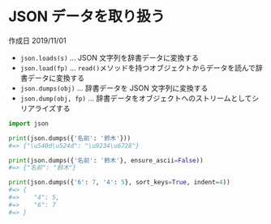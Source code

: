 # JSON データを取り扱う

作成日 2019/11/01

-   `json.loads(s)` ... JSON 文字列を辞書データに変換する
-   `json.load(fp)` ... `read()`メソッドを持つオブジェクトからデータを読んで辞書データに変換する
-   `json.dumps(obj)` ... 辞書データを JSON 文字列に変換する
-   `json.dump(obj, fp)` ... 辞書データをオブジェクトへのストリームとしてシリアライズする

```python
import json

print(json.dumps({'名前': '鈴木'}))
#=> {"\u540d\u524d": "\u9234\u6728"}

print(json.dumps({'名前': '鈴木'}, ensure_ascii=False))
#=> {"名前": "鈴木"}

print(json.dumps({'6': 7, '4': 5}, sort_keys=True, indent=4))
#=> {
#=>    "4": 5,
#=>    "6": 7
#=> }
```
